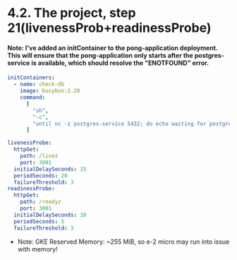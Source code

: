 # 4.2. The project, step 21(livenessProb+readinessProbe)

#### Note: I've added an initContainer to the pong-application deployment. This will ensure that the pong-application only starts after the postgres-service is available, which should resolve the "ENOTFOUND" error.

```yaml
initContainers:
  - name: check-db
    image: busybox:1.28
    command:
      [
        "sh",
        "-c",
        "until nc -z postgres-service 5432; do echo waiting for postgres; sleep 2; done;",
      ]
```

```yaml
livenessProbe:
  httpGet:
    path: /livez
    port: 3001
  initialDelaySeconds: 15
  periodSeconds: 20
  failureThreshold: 3
readinessProbe:
  httpGet:
    path: /readyz
    port: 3001
  initialDelaySeconds: 10
  periodSeconds: 5
  failureThreshold: 3
```

- Note: GKE Reserved Memory: ~255 MiB, so e-2 micro may run into issue with memory!
